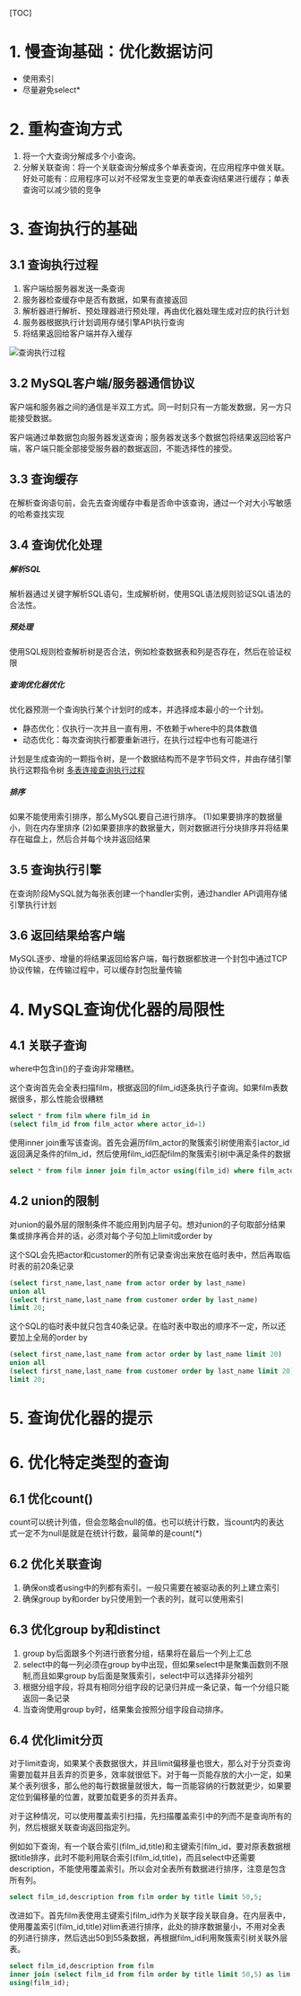 [TOC]

# 1. 慢查询基础：优化数据访问
- 使用索引
- 尽量避免select*

# 2. 重构查询方式
1. 将一个大查询分解成多个小查询。
2. 分解关联查询：将一个关联查询分解成多个单表查询，在应用程序中做关联。好处可能有：应用程序可以对不经常发生变更的单表查询结果进行缓存；单表查询可以减少锁的竞争

# 3. 查询执行的基础
## 3.1 查询执行过程
1. 客户端给服务器发送一条查询
2. 服务器检查缓存中是否有数据，如果有直接返回
3. 解析器进行解析、预处理器进行预处理，再由优化器处理生成对应的执行计划
4. 服务器根据执行计划调用存储引擎API执行查询
5. 将结果返回给客户端并存入缓存

![查询执行过程](./pic/查询性能优化_查询执行过程.png)

## 3.2 MySQL客户端/服务器通信协议
客户端和服务器之间的通信是半双工方式。同一时刻只有一方能发数据，另一方只能接受数据。

客户端通过单数据包向服务器发送查询；服务器发送多个数据包将结果返回给客户端，客户端只能全部接受服务器的数据返回，不能选择性的接受。

## 3.3 查询缓存
在解析查询语句前，会先去查询缓存中看是否命中该查询，通过一个对大小写敏感的哈希查找实现

## 3.4 查询优化处理
##### 解析SQL
解析器通过关键字解析SQL语句，生成解析树，使用SQL语法规则验证SQL语法的合法性。
##### 预处理
使用SQL规则检查解析树是否合法，例如检查数据表和列是否存在，然后在验证权限
##### 查询优化器优化
优化器预测一个查询执行某个计划时的成本，并选择成本最小的一个计划。

- 静态优化：仅执行一次并且一直有用，不依赖于where中的具体数值
- 动态优化：每次查询执行都要重新进行，在执行过程中也有可能进行

计划是生成查询的一颗指令树，是一个数据结构而不是字节码文件，并由存储引擎执行这颗指令树
[多表连接查询执行过程](./多表连接查询执行过程.md)

##### 排序
如果不能使用索引排序，那么MySQL要自己进行排序。
(1)如果要排序的数据量小，则在内存里排序
(2)如果要排序的数据量大，则对数据进行分块排序并将结果存在磁盘上，然后合并每个块并返回结果

## 3.5 查询执行引擎
在查询阶段MySQL就为每张表创建一个handler实例，通过handler API调用存储引擎执行计划

## 3.6 返回结果给客户端
MySQL逐步、增量的将结果返回给客户端，每行数据都放进一个封包中通过TCP协议传输，在传输过程中，可以缓存封包批量传输

# 4. MySQL查询优化器的局限性
## 4.1 关联子查询
where中包含in()的子查询非常糟糕。

这个查询首先会全表扫描film，根据返回的film_id逐条执行子查询。如果film表数据很多，那么性能会很糟糕
```SQL
select * from film where film_id in 
(select film_id from film_actor where actor_id=1)
```
使用inner join重写该查询。首先会遍历film_actor的聚簇索引树使用索引actor_id返回满足条件的film_id，然后使用film_id匹配film的聚簇索引树中满足条件的数据
```SQL
select * from film inner join film_actor using(film_id) where film_actor.actor_id=1;
```

## 4.2 union的限制
对union的最外层的限制条件不能应用到内层子句。想对union的子句取部分结果集或排序再合并的话，必须对每个子句加上limit或order by

这个SQL会先把actor和customer的所有记录查询出来放在临时表中，然后再取临时表的前20条记录
```SQL
(select first_name,last_name from actor order by last_name)
union all
(select first_name,last_name from customer order by last_name)
limit 20;
```

这个SQL的临时表中就只包含40条记录。在临时表中取出的顺序不一定，所以还要加上全局的order by
```SQL
(select first_name,last_name from actor order by last_name limit 20)
union all
(select first_name,last_name from customer order by last_name limit 20)
limit 20;
```

# 5. 查询优化器的提示

# 6. 优化特定类型的查询
## 6.1 优化count()
count可以统计列值，但会忽略会null的值。也可以统计行数，当count内的表达式一定不为null是就是在统计行数，最简单的是count(*)

## 6.2 优化关联查询
1. 确保on或者using中的列都有索引。一般只需要在被驱动表的列上建立索引
2. 确保group by和order by只使用到一个表的列，就可以使用索引

## 6.3 优化group by和distinct
1. group by后面跟多个列进行嵌套分组，结果将在最后一个列上汇总
2. select中的每一列必须在group by中出现，但如果select中是聚集函数则不限制,而且如果group by后面是聚簇索引，select中可以选择非分祖列
3. 根据分组字段，将具有相同分组字段的记录归并成一条记录，每一个分组只能返回一条记录
4. 当查询使用group by时，结果集会按照分组字段自动排序。

## 6.4 优化limit分页
对于limit查询，如果某个表数据很大，并且limit偏移量也很大，那么对于分页查询需要加载并且丢弃的页更多，效率就很低下。对于每一页能存放的大小一定，如果某个表列很多，那么他的每行数据量就很大，每一页能容纳的行数就更少，如果要定位到偏移量的位置，就要加载更多的页并丢弃。

对于这种情况，可以使用覆盖索引扫描，先扫描覆盖索引中的列而不是查询所有的列，然后根据关联查询返回指定列。

例如如下查询，有一个联合索引(film_id,title)和主键索引film_id，要对原表数据根据title排序，此时不能利用联合索引(film_id,title)，而且select中还需要description，不能使用覆盖索引。所以会对全表所有数据进行排序，注意是包含所有列。
```SQL
select film_id,description from film order by title limit 50,5;
```
改进如下。首先film表使用主键索引film_id作为关联字段关联自身。在内层表中，使用覆盖索引(film_id,title)对lim表进行排序，此处的排序数据量小，不用对全表的列进行排序，然后选出50到55条数据，再根据film_id利用聚簇索引树关联外层表。
```SQL
select film_id,description from film
inner join (select film_id from film order by title limit 50,5) as lim
using(film_id);
```
